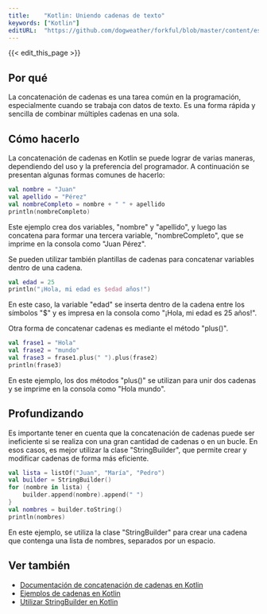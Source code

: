 ```yaml
---
title:    "Kotlin: Uniendo cadenas de texto"
keywords: ["Kotlin"]
editURL:  "https://github.com/dogweather/forkful/blob/master/content/es/kotlin/concatenating-strings.md"
---
```


{{< edit_this_page >}}

## Por qué

La concatenación de cadenas es una tarea común en la programación, especialmente cuando se trabaja con datos de texto. Es una forma rápida y sencilla de combinar múltiples cadenas en una sola.

## Cómo hacerlo

La concatenación de cadenas en Kotlin se puede lograr de varias maneras, dependiendo del uso y la preferencia del programador. A continuación se presentan algunas formas comunes de hacerlo:

```Kotlin
val nombre = "Juan"
val apellido = "Pérez"
val nombreCompleto = nombre + " " + apellido
println(nombreCompleto)
```

Este ejemplo crea dos variables, "nombre" y "apellido", y luego las concatena para formar una tercera variable, "nombreCompleto", que se imprime en la consola como "Juan Pérez".

Se pueden utilizar también plantillas de cadenas para concatenar variables dentro de una cadena.

```Kotlin
val edad = 25
println("¡Hola, mi edad es $edad años!")
```

En este caso, la variable "edad" se inserta dentro de la cadena entre los símbolos "$" y es impresa en la consola como "¡Hola, mi edad es 25 años!".

Otra forma de concatenar cadenas es mediante el método "plus()".

```Kotlin
val frase1 = "Hola"
val frase2 = "mundo"
val frase3 = frase1.plus(" ").plus(frase2)
println(frase3)
```

En este ejemplo, los dos métodos "plus()" se utilizan para unir dos cadenas y se imprime en la consola como "Hola mundo".

## Profundizando

Es importante tener en cuenta que la concatenación de cadenas puede ser ineficiente si se realiza con una gran cantidad de cadenas o en un bucle. En esos casos, es mejor utilizar la clase "StringBuilder", que permite crear y modificar cadenas de forma más eficiente.

```Kotlin
val lista = listOf("Juan", "María", "Pedro")
val builder = StringBuilder()
for (nombre in lista) {
    builder.append(nombre).append(" ")
}
val nombres = builder.toString()
println(nombres)
```

En este ejemplo, se utiliza la clase "StringBuilder" para crear una cadena que contenga una lista de nombres, separados por un espacio.

## Ver también

- [Documentación de concatenación de cadenas en Kotlin](https://kotlinlang.org/docs/reference/basic-types.html#strings)
- [Ejemplos de cadenas en Kotlin](https://www.tutorialspoint.com/kotlin/kotlin_strings.htm)
- [Utilizar StringBuilder en Kotlin](https://www.geeksforgeeks.org/using-stringbuilder-class-kotlin/)